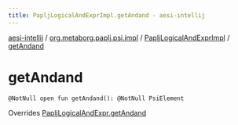 ```yaml
---
title: PapljLogicalAndExprImpl.getAndand - aesi-intellij
---
```


[aesi-intellij](../../index.html) / [org.metaborg.paplj.psi.impl](../index.html) / [PapljLogicalAndExprImpl](index.html) / [getAndand](.)

# getAndand

`@NotNull open fun getAndand(): @NotNull PsiElement`

Overrides [PapljLogicalAndExpr.getAndand](../../org.metaborg.paplj.psi/-paplj-logical-and-expr/get-andand.html)

